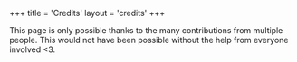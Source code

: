 +++
title = 'Credits'
layout = 'credits'
+++

This page is only possible thanks to the many contributions from multiple people. This would not have been possible
without the help from everyone involved <3.